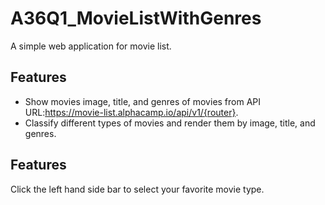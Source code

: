 # A36Q1_MovieListWithGenres
A simple web application for movie list.
## Features
- Show movies image, title, and genres of movies from API URL:https://movie-list.alphacamp.io/api/v1/{router}.
- Classify different types of movies and render them by image, title, and genres.
## Features
Click the left hand side bar to select your favorite movie type.
